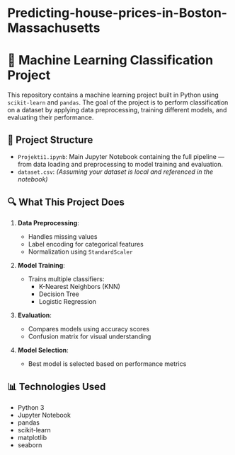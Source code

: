 # Predicting-house-prices-in-Boston-Massachusetts
# 🚀 Machine Learning Classification Project

This repository contains a machine learning project built in Python using `scikit-learn` and `pandas`. The goal of the project is to perform classification on a dataset by applying data preprocessing, training different models, and evaluating their performance.

## 📁 Project Structure

- `Projekti1.ipynb`: Main Jupyter Notebook containing the full pipeline — from data loading and preprocessing to model training and evaluation.
- `dataset.csv`: *(Assuming your dataset is local and referenced in the notebook)*

## 🔍 What This Project Does

1. **Data Preprocessing**:
   - Handles missing values
   - Label encoding for categorical features
   - Normalization using `StandardScaler`

2. **Model Training**:
   - Trains multiple classifiers:
     - K-Nearest Neighbors (KNN)
     - Decision Tree
     - Logistic Regression

3. **Evaluation**:
   - Compares models using accuracy scores
   - Confusion matrix for visual understanding

4. **Model Selection**:
   - Best model is selected based on performance metrics

## 📊 Technologies Used

- Python 3
- Jupyter Notebook
- pandas
- scikit-learn
- matplotlib
- seaborn

